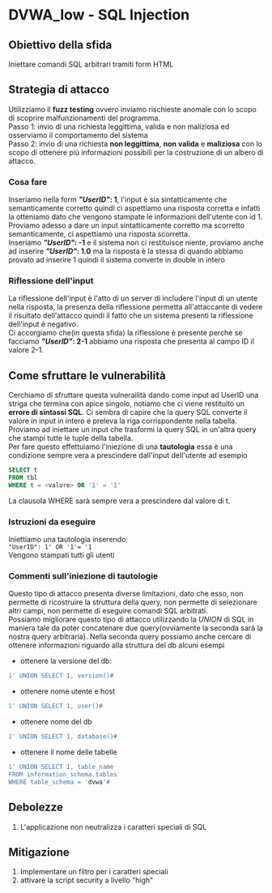 # DVWA_low - SQL Injection

## Obiettivo della sfida
Iniettare comandi SQL arbitrari tramiti form HTML

## Strategia di attacco
Utilizziamo il **fuzz testing** ovvero inviamo rischieste anomale con lo scopo di scoprire malfunzionamenti del programma.  
Passo 1: invio di una richiesta leggittima, valida e non maliziosa ed osserviamo il comportamento del sistema   
Passo 2: invio di una richiesta **non leggittima**, **non valida** e **maliziosa** 
con lo scopo di ottenere più informazioni possibili per la costruzione di un albero di attacco.

### Cosa fare
Inseriamo nella form **_"UserID"_: 1**, l'input è sia sintatticamente che semanticamente corretto quindi ci aspettiamo una risposta corretta e infatti la otteniamo dato che vengono stampate le informazioni dell'utente con id 1.  
Proviamo adesso a dare un input sintatticamente corretto ma scorretto semanticamente, ci aspettiamo una risposta scorretta.  
Inseriamo **_"UserID"_: -1** e il sistema non ci restituisce niente, proviamo anche ad inserire **_"UserID"_: 1.0** ma la risposta è la stessa di quando abbiamo provato ad inserire 1 quindi il sistema converte in double in intero

### Riflessione dell'input
La riflessione dell'input è l'atto di un server di includere l'input di un utente nella risposta, la presenza della riflessione permetta all'attaccante di vedere il risultato dell'attacco quindi il fatto che un sistema presenti la riflessione dell'input è negativo.  
Ci accorgiamo che(in questa sfida) la riflessione è presente perchè se facciamo **_"UserID"_: 2-1** abbiamo una risposta che presenta al campo ID il valore 2-1.

## Come sfruttare le vulnerabilità
Cerchiamo di sfruttare questa vulnerailità dando come input ad UserID una striga che termina con apice singolo, notiamo che ci viene restituito un **errore di sintassi SQL**. Ci sembra di capire che la query SQL converte il valore in input in intero e preleva la riga corrispondente nella tabella.  
Proviamo ad iniettare un input che trasformi la query SQL in un'altra query che stampi tutte le tuple della tabella.  
Per fare questo effettuiamo l'iniezione di una **tautologia** essa è una condizione sempre vera a prescindere dall'input dell'utente ad esempio
```sql
SELECT t
FROM tbl
WHERE t = <valore> OR '1' = '1'
```
La clausola WHERE sarà sempre vera a prescindere dal valore di t.

### Istruzioni da eseguire
Iniettiamo una tautologia inserendo:  
`"UserID": 1' OR '1'= '1`  
Vengono stampati tutti gli utenti

### Commenti sull'iniezione di tautologie
Questo tipo di attacco presenta diverse limitazioni, dato che esso, non permette di ricostruire la struttura della query, non permette di selezionare altri campi, non permette di eseguire comandi SQL arbitrati.  
Possiamo migliorare questo tipo di attacco utilizzando la _UNION_ di SQL in maniera tale da poter concatenare due query(ovviamente la seconda sarà la nostra query arbitraria). Nella seconda query possiamo anche cercare di ottenere informazioni riguardo alla struttura del db alcuni esempi
- ottenere la versione del db:
```sql
1' UNION SELECT 1, version()#
```
- ottenere nome utente e host
```sql
1' UNION SELECT 1, user()#
```
- ottenere nome del db
```sql
1' UNION SELECT 1, database()#
```
- ottenere il nome delle tabelle
```sql
1' UNION SELECT 1, table_name
FROM information_schema.tables
WHERE table_schema = 'dvwa'#
```
## Debolezze
1. L'applicazione non neutralizza i caratteri speciali di SQL

## Mitigazione
1. Implementare un filtro per i caratteri speciali
2. attivare la script security a livello "high"

